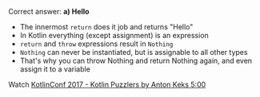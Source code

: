 Correct answer: **a) Hello**

* The innermost `return` does it job and returns "Hello"
* In Kotlin everything (except assignment) is an expression
* `return` and `throw` expressions result in `Nothing`
* `Nothing` can never be instantiated, but is assignable to all other types
* That's why you can throw Nothing and return Nothing again, and even assign it to a variable

Watch [KotlinConf 2017 - Kotlin Puzzlers by Anton Keks 5:00](https://www.youtube.com/watch?v=ukwVzLq_pHk&lc=UgzH3QiIn1vLhtL2M0Z4AaABAg#t=5m00s)

